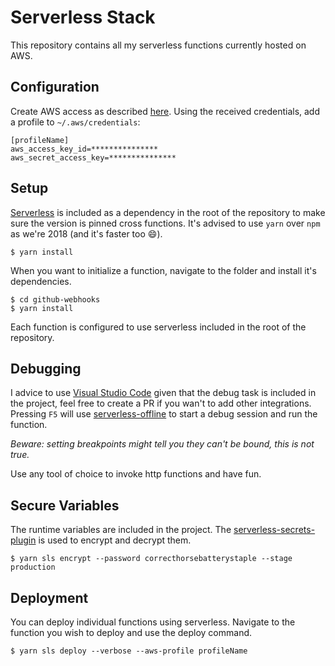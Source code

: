 # Serverless Stack

This repository contains all my serverless functions currently hosted on AWS.

## Configuration

Create AWS access as described [here][aws-setup-link].
Using the received credentials, add a profile to `~/.aws/credentials`:

```
[profileName]
aws_access_key_id=***************
aws_secret_access_key=***************
```

## Setup

[Serverless][sls] is included as a dependency in the root of the repository to make sure the version is pinned cross functions.
It's advised to use `yarn` over `npm` as we're 2018 (and it's faster too 😄).

    $ yarn install

When you want to initialize a function, navigate to the folder and install it's dependencies.

    $ cd github-webhooks
    $ yarn install

Each function is configured to use serverless included in the root of the repository.

## Debugging

I advice to use [Visual Studio Code][vscode] given that the debug task is included in the project, feel free to create a PR if you wan't to add other integrations. Pressing `F5` will use [serverless-offline][sol] to start a debug session and run the function.

_Beware: setting breakpoints might tell you they can't be bound, this is not true._

Use any tool of choice to invoke http functions and have fun.

## Secure Variables

The runtime variables are included in the project. The [serverless-secrets-plugin][sspl] is used to encrypt and decrypt them.

    $ yarn sls encrypt --password correcthorsebatterystaple --stage production

## Deployment

You can deploy individual functions using serverless. Navigate to the function you wish to deploy and use the deploy command.

    $ yarn sls deploy --verbose --aws-profile profileName

[aws-setup-link]: https://serverless.com/framework/docs/providers/aws/guide/credentials#creating-aws-access-keys
[sls]: https://serverless.com/
[vscode]: https://code.visualstudio.com/
[sspl]: https://github.com/serverless/serverless-secrets-plugin
[sol]: https://github.com/dherault/serverless-offline
